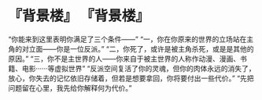 # 『背景楼』 『背景楼』
“你能来到这里表明你满足了三个条件——”
“一，你在你原来的世界的立场站在主角的对立面——你是一位反派。”
“二，你死了，或许是被主角杀死，或是是其他的原因。”
“三，你不是主世界的人——你来自于被主世界的人称作动漫、漫画、书籍、电影······等虚拟世界”
“反派空间复活了你的灵魂，但你的肉体永远的消失了，放心，你失去的记忆依旧存储着，但若是想要拿回，你将要付出一些代价。”
“先把问题留在心里，我先给你解释何为代价。”
